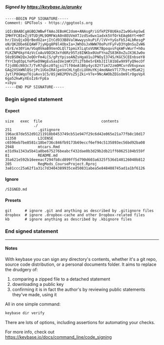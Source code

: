 ##### Signed by https://keybase.io/arunkv
```
-----BEGIN PGP SIGNATURE-----
Comment: GPGTools - https://gpgtools.org

iQIcBAABCgAGBQJWBwFfAAoJEBoHC2dom+ANAsgP/iGfkPZF8U6koZ1w9GvkpSwE
IMHfFCBIeZj9TUDjML9OMFWzA0n8EUVmXTJzdSx6wx1adxk5VfOrkEAq66Yt+HHT
hr/IUsQjxDQrBedO2a+jItCd933B8ValWwwyyskuPiF/lVV+YyGsFb5J4LbResgP
oN/QK2Dbe6EQAWF7jyHpg8P8l4ObxIa+JWhOsJxNWW70oPuYFyFvD3Yq0nSuZvW6
vErE/e30Yim/VGq0VmaB9VenOLQl71pmiXlLqtoVUNK7BpoqvsFqkWFvWurf+h0u
FLKZNP6kpY4zVcCoAuV0DIK3xYd6Rz95Tz8INKbx0UoFYnaZS83K0xZuJX36Jw0o
S0zBS0W2QxJeQOrFm4LCS/gPzYpisoANZsHgaU1uJPNOyI374S/KGC5CEEnbseY8
fYrCbqO3pLYePGeD9WgEuSaaIUe1mKY2Ti2Tb8e5rEKbJIIl81bEw9X9TyQ9ecOf
fJjd0EcN93c7/TvR7qbsz0TqjsiTlf04eAlB6y4yc82Y7im72zm0MCvrdV6vpxwx
GAq2XSkWNlQScjPc1UGoIRAlpeVoCHLtgEcLUXHuYKj4moNAeV7l77hz+cM5aK2j
JytlP8GWqoT6juAvv1C5/8SjW82PDVsZ5jZki+V7e+9NcAWObZEGsOm9lrOgoVpX
6ga52kwKyXEoIz6rFpEa
=ibyu
-----END PGP SIGNATURE-----

```

<!-- END SIGNATURES -->

### Begin signed statement 

#### Expect

```
size   exec  file                           contents                                                        
             ./                                                                                             
251            .gitignore                   196ac87de552d91211918b0453749cb51e947f29c6d42e065e21a77fb8c10d17
11358          LICENSE                      c6596eb7be8581c18be736c846fb9173b69eccf6ef94c5135893ec56bd92ba08
2948           mtcars.Rmd                   e31d9a1343a5b41a0be675276beabcf432dae0b3d29b2db21ff60625104b559f
81             README.md                    35a621e592b16eeeacf294fb8cd899ff5d790d603a6325f536d140126040b812
205            RegMods_CourseProject.Rproj  3a81ccc25a62f1a31c7d3404389935ced50831abea5e848408745ad1a1bf6126
```

#### Ignore

```
/SIGNED.md
```

#### Presets

```
git      # ignore .git and anything as described by .gitignore files
dropbox  # ignore .dropbox-cache and other Dropbox-related files    
kb       # ignore anything as described by .kbignore files          
```

<!-- summarize version = 0.0.9 -->

### End signed statement

<hr>

#### Notes

With keybase you can sign any directory's contents, whether it's a git repo,
source code distribution, or a personal documents folder. It aims to replace the drudgery of:

  1. comparing a zipped file to a detached statement
  2. downloading a public key
  3. confirming it is in fact the author's by reviewing public statements they've made, using it

All in one simple command:

```bash
keybase dir verify
```

There are lots of options, including assertions for automating your checks.

For more info, check out https://keybase.io/docs/command_line/code_signing